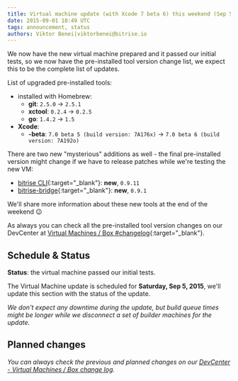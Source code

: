 ```yaml
---
title: Virtual machine update (with Xcode 7 beta 6) this weekend (Sep 5)
date: 2015-09-01 18:49 UTC
tags: announcement, status
authors: Viktor Benei|viktorbenei@bitrise.io
---
```


We now have the new virtual machine prepared and it
passed our initial tests, so we now have the pre-installed tool
version change list, we expect this to be the complete list of updates.

List of upgraded pre-installed tools:

* installed with Homebrew:
    * __git__: `2.5.0` -> `2.5.1`
    * __xctool__: `0.2.4` -> `0.2.5`
    * __go__: `1.4.2` -> `1.5`
* __Xcode__:
    * __-beta__: `7.0 beta 5 (build version: 7A176x)` -> `7.0 beta 6 (build version: 7A192o)`

There are two new "mysterious" additions as well - the final pre-installed version
might change if we have to release patches while we're testing the new VM:

* [bitrise CLI](https://github.com/bitrise-io/bitrise){:target="_blank"}: **new**, `0.9.11`
* [bitrise-bridge](https://github.com/bitrise-io/bitrise-bridge){:target="_blank"}: **new**, `0.9.1`

We'll share more information about these new tools at the end of the weekend 😉

As always you can check all the pre-installed tool version
changes on our DevCenter at [Virtual Machines / Box #changelog](http://devcenter.bitrise.io/docs/vm-box-changelog.html){:target="_blank"}.


## Schedule & Status

**Status**: the virtual machine passed our initial tests.

The Virtual Machine update is scheduled for **Saturday, Sep 5, 2015**,
we'll update this section with the status of the update.

*We don't expect any downtime during the update, but build queue
times might be longer while we disconnect a set of
builder machines for the update.*


## Planned changes

*You can always check the previous and planned changes
on our [DevCenter - Virtual Machines / Box change log](http://devcenter.bitrise.io/docs/vm-box-changelog.html).*
